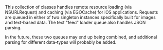 This collection of classes handles remote resource loading (via NSURLRequest) and caching (via EGOCache) for iOS applications.  Requests are queued in either of two singleton instances specifically built for images and text-based data.  The text "feed" loader queue also handles JSON parsing.

In the future, these two queues may end up being combined, and additional parsing for different data-types will probably be added.